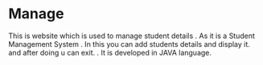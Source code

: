 # Manage
This is website which is used to manage student details . As it is a Student Management System . In this you can add students details and display it. and after doing u can exit. . It is developed in JAVA  language.
